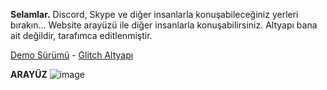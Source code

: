 **Selamlar.** Discord, Skype ve diğer insanlarla konuşabileceğiniz yerleri bırakın... Website arayüzü ile diğer insanlarla konuşabilirsiniz.
Altyapı bana ait değildir, tarafımca editlenmiştir.

[Demo Sürümü](https://online-chat-web.glitch.me/) - 
[Glitch Altyapı](https://online-chat-web.glitch.me)

**ARAYÜZ**
![image](https://user-images.githubusercontent.com/45299268/147824446-da6690c9-2f4e-4e3f-a6bc-4a3da5399d47.png)
